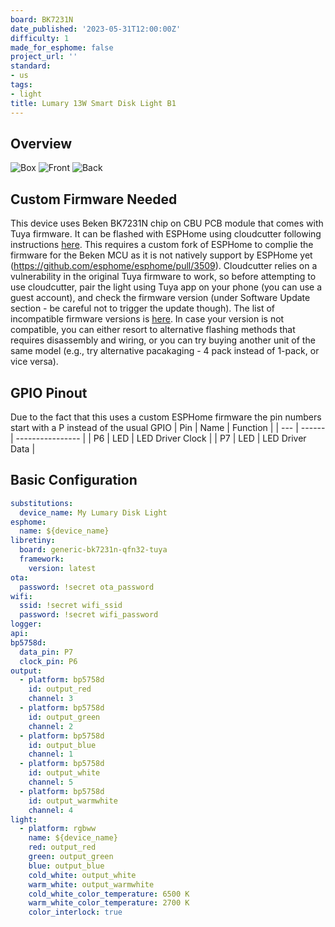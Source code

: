 ```yaml
---
board: BK7231N
date_published: '2023-05-31T12:00:00Z'
difficulty: 1
made_for_esphome: false
project_url: ''
standard:
- us
tags:
- light
title: Lumary 13W Smart Disk Light B1
---
```


## Overview

![Box](box.jpg "Box")
![Front](front.jpg "Front")
![Back](back.jpg "Back")

## Custom Firmware Needed

This device uses Beken BK7231N chip on CBU PCB module that comes with Tuya firmware. It can be flashed with ESPHome using cloudcutter following instructions [here](https://docs.libretiny.eu/docs/projects/esphome/).
This requires a custom fork of ESPHome to complie the firmware for the Beken MCU as it is not natively support by ESPHome yet (<https://github.com/esphome/esphome/pull/3509>).
Cloudcutter relies on a vulnerability in the original Tuya firmware to work, so before attempting to use cloudcutter, pair the light using Tuya app on your phone (you can use a guest account), and check the firmware version (under Software Update section - be careful not to trigger the update though). The list of incompatible firmware versions is [here](https://github.com/tuya-cloudcutter/tuya-cloudcutter/wiki/Known-Patched-Firmware). In case your version is not compatible, you can either resort to alternative flashing methods that requires disassembly and wiring, or you can try buying another unit of the same model (e.g., try alternative pacakaging - 4 pack instead of 1-pack, or vice versa).

## GPIO Pinout

Due to the fact that this uses a custom ESPHome firmware the pin numbers start with a P instead of the usual GPIO
| Pin | Name   | Function         |
| --- | ------ | ---------------- |
| P6  | LED    | LED Driver Clock |
| P7  | LED    | LED Driver Data  |

## Basic Configuration

```yaml
substitutions:
  device_name: My Lumary Disk Light
esphome:
  name: ${device_name}
libretiny:
  board: generic-bk7231n-qfn32-tuya
  framework:
    version: latest
ota:
  password: !secret ota_password
wifi:
  ssid: !secret wifi_ssid
  password: !secret wifi_password
logger:
api:
bp5758d:
  data_pin: P7
  clock_pin: P6
output:
  - platform: bp5758d
    id: output_red
    channel: 3
  - platform: bp5758d
    id: output_green
    channel: 2
  - platform: bp5758d
    id: output_blue
    channel: 1
  - platform: bp5758d
    id: output_white
    channel: 5
  - platform: bp5758d
    id: output_warmwhite
    channel: 4
light:
  - platform: rgbww
    name: ${device_name}
    red: output_red
    green: output_green
    blue: output_blue
    cold_white: output_white
    warm_white: output_warmwhite
    cold_white_color_temperature: 6500 K
    warm_white_color_temperature: 2700 K
    color_interlock: true
```
